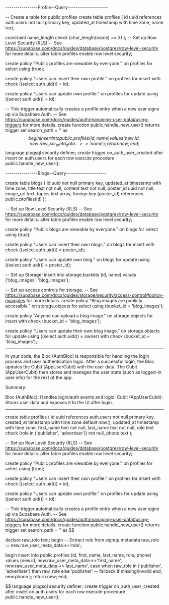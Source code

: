 

----------------Profile--Query--------------------


-- Create a table for public profiles
create table profiles (
  id uuid references auth.users not null primary key,
  updated_at timestamp with time zone,
  name text,

  constraint name_length check (char_length(name) >= 3)
);
-- Set up Row Level Security (RLS)
-- See https://supabase.com/docs/guides/database/postgres/row-level-security for more details.
alter table profiles
  enable row level security;

create policy "Public profiles are viewable by everyone." on profiles
  for select using (true);

create policy "Users can insert their own profile." on profiles
  for insert with check ((select auth.uid()) = id);

create policy "Users can update own profile." on profiles
  for update using ((select auth.uid()) = id);

-- This trigger automatically creates a profile entry when a new user signs up via Supabase Auth.
-- See https://supabase.com/docs/guides/auth/managing-user-data#using-triggers for more details.
create function public.handle_new_user()
returns trigger
set search_path = ''
as $$
begin
  insert into public.profiles (id, name)
  values (new.id, new.raw_user_meta_data->>'name');
  return new;
end;
$$ language plpgsql security definer;
create trigger on_auth_user_created
  after insert on auth.users
  for each row execute procedure public.handle_new_user();











----------------Blogs--Query--------------------



create table blogs (
  id uuid not null primary key,
  updated_at timestamp with time zone,
  title text not null,
  content text not null,
  poster_id uuid not null,
  image_url text,
  topics text array,
  foreign key (poster_id) references public.profiles(id)
);

-- Set up Row Level Security (RLS)
-- See https://supabase.com/docs/guides/database/postgres/row-level-security for more details.
alter table profiles
  enable row level security;

create policy "Public blogs are viewable by everyone." on blogs
  for select using (true);

create policy "Users can insert their own blogs." on blogs
  for insert with check ((select auth.uid()) = poster_id);

create policy "Users can update own blog." on blogs
  for update using ((select auth.uid()) = poster_id);




-- Set up Storage!
insert into storage.buckets (id, name)
  values ('blog_images', 'blog_images');

-- Set up access controls for storage.
-- See https://supabase.com/docs/guides/storage/security/access-control#policy-examples for more details.
create policy "Blog images are publicly accessible." on storage.objects
  for select using (bucket_id = 'blog_images');

create policy "Anyone can upload a blog image." on storage.objects
  for insert with check (bucket_id = 'blog_images');

create policy "Users can update their own blog image." on storage.objects
  for update using ((select auth.uid()) = owner) with check (bucket_id = 'blog_images');






--------------------------------------------

In your code, the Bloc (AuthBloc) is responsible for handling the login process and user authentication logic.
After a successful login, the Bloc updates the Cubit (AppUserCubit) with the user data.
The Cubit (AppUserCubit) then stores and manages the user state (such as logged-in user info) for the rest of the app.

Summary:

Bloc (AuthBloc): Handles login/auth events and logic.
Cubit (AppUserCubit): Stores user data and exposes it to the UI after login.




------------------



create table profiles (
  id uuid references auth.users not null primary key,
  created_at timestamp with time zone default now(),
  updated_at timestamp with time zone,
  first_name text not null,
  last_name text not null,
  role text check (role in ('publisher', 'advertiser')) not null,
  phone text
);


-- Set up Row Level Security (RLS)
-- See https://supabase.com/docs/guides/database/postgres/row-level-security for more details.
alter table profiles
  enable row level security;

create policy "Public profiles are viewable by everyone." on profiles
  for select using (true);

create policy "Users can insert their own profile." on profiles
  for insert with check ((select auth.uid()) = id);

create policy "Users can update own profile." on profiles
  for update using ((select auth.uid()) = id);




-- This trigger automatically creates a profile entry when a new user signs up via Supabase Auth.
-- See https://supabase.com/docs/guides/auth/managing-user-data#using-triggers for more details.
create function public.handle_new_user()
returns trigger
set search_path = ''
as $$

declare
  raw_role text;
begin
  -- Extract role from signup metadata
  raw_role := new.raw_user_meta_data->>'role';

begin
  insert into public.profiles (id, first_name, last_name, role, phone)
  values (new.id,
          new.raw_user_meta_data->>'first_name',
          new.raw_user_meta_data->>'last_name',
          case
            when raw_role in ('publisher', 'advertiser') then raw_role
            else 'publisher'  -- fallback if missing/invalid
          end,
          new.phone
        );
  return new;
end;


$$ language plpgsql security definer;
create trigger on_auth_user_created
  after insert on auth.users
  for each row execute procedure public.handle_new_user();